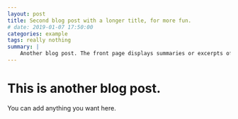 ```yaml
---
layout: post
title: Second blog post with a longer title, for more fun.
# date: 2019-01-07 17:50:00
categories: example
tags: really nothing
summary: |
    Another blog post. The front page displays summaries or excerpts of each post.
---
```


# This is another blog post.

You can add anything you want here.


